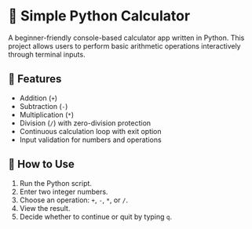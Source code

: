 # 🧮 Simple Python Calculator

A beginner-friendly console-based calculator app written in Python. This project allows users to perform basic arithmetic operations interactively through terminal inputs.

## 🚀 Features

- Addition (`+`)
- Subtraction (`-`)
- Multiplication (`*`)
- Division (`/`) with zero-division protection
- Continuous calculation loop with exit option
- Input validation for numbers and operations

## 📌 How to Use

1. Run the Python script.
2. Enter two integer numbers.
3. Choose an operation: `+`, `-`, `*`, or `/`.
4. View the result.
5. Decide whether to continue or quit by typing `q`.
